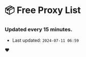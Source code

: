 # :package: Free Proxy List
### Updated every 15 minutes.

- Last updated: `2024-07-11 06:59`

:heart:
